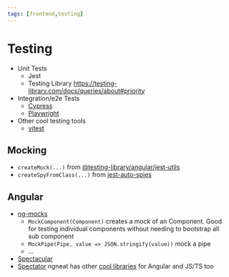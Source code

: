 ```yaml
---
tags: [frontend,testing]
---
```


# Testing

- Unit Tests
  - Jest
  - Testing Library https://testing-library.com/docs/queries/about#priority
- Integration/e2e Tests
  - [Cypress](cypress)
  - [Playwright](https://playwright.dev)
- Other cool testing tools
  - [vitest](https://github.com/vitest-dev/vitest)


## Mocking

- `createMock(...)` from [@testing-library/angular/jest-utils](https://www.npmjs.com/package/@testing-library/angular)
- `createSpyFromClass(...)` from [jest-auto-spies](https://www.npmjs.com/package/jest-auto-spies)

## Angular
- [ng-mocks](https://ng-mocks.sudo.eu/)
  - `MockComponent(Component)` creates a mock of an Component. Good for testing individual components without needing to bootstrap all sub component
  - `MockPipe(Pipe, value => JSON.stringify(value))` mock a pipe
  - ...
- [Spectacular](https://www.npmjs.com/package/@ngworker/spectacular)
- [Spectator](https://github.com/ngneat/spectator) ngneat has other [cool libraries](https://github.com/ngneat) for Angular and JS/TS too
